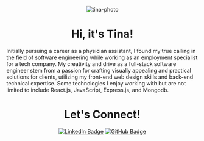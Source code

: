 <p align='center'>
  <img src='https://i.imgur.com/J8j0YoK.jpg' alt='tina-photo' align='center'>
  </p>
<h1 align='center'> Hi, it's Tina!</h1>

Initially pursuing a career as a physician assistant, I found my true calling in the field of software engineering while working as an employment specialist for a tech company. My creativity and drive as a full-stack software engineer stem from a passion for crafting visually appealing and practical solutions for clients, utilizing my front-end web design skills and back-end technical expertise. Some technologies I enjoy working with but are not limited to include React.js, JavaScript, Express.js, and Mongodb. 

<h1 align='center'> Let's Connect!</h1>
<p align='center'>
  <a href='https://www.linkedin.com/in/yang-tina/' target ='_blank'><img src="https://img.shields.io/badge/LinkedIn-0A66C2?logo=linkedin&logoColor=fff&style=flat-square" alt="LinkedIn Badge"></a>
  <a href="https://github.com/tinayang15" target="_blank"><img src="https://img.shields.io/badge/GitHub-181717?logo=github&logoColor=fff&style=flat-square" alt="GitHub Badge"></a>


